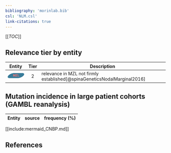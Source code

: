 ```yaml
---
bibliography: 'morinlab.bib'
csl: 'NLM.csl'
link-citations: true
---
```


[[_TOC_]]




## Relevance tier by entity

|Entity|Tier|Description|
|:------:|:----:|--------------------------------------|
|![MZL](images/icons/MZL_tier2.png)|2|relevance in MZL not firmly established[@spinaGeneticsNodalMarginal2016]|


## Mutation incidence in large patient cohorts (GAMBL reanalysis)

|Entity|source |frequency (%)|
|:------:|:----:|:----:|


[[include:mermaid_CNBP.md]]

## References


